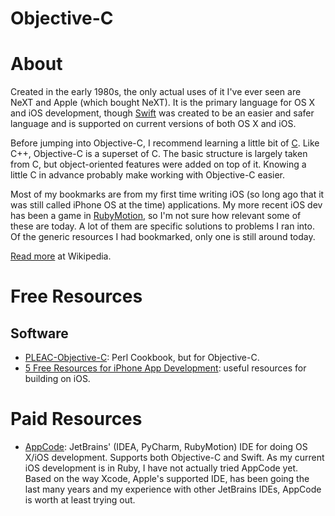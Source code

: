 # Objective-C

# About

Created in the early 1980s, the only actual uses of it I've ever seen are NeXT and Apple (which bought NeXT). It is the primary language for OS X and iOS development, though [Swift](https://en.wikipedia.org/wiki/Swift_(programming_language)) was created to be an easier and safer language and is supported on current versions of both OS X and iOS.

Before jumping into Objective-C, I recommend learning a little bit of [C](https://github.com/rnelson/learnsomethingnew/blob/master/programming_languages/cpp.md). Like C++, Objective-C is a superset of C. The basic structure is largely taken from C, but object-oriented features were added on top of it. Knowing a little C in advance probably make working with Objective-C easier.

Most of my bookmarks are from my first time writing iOS (so long ago that it was still called iPhone OS at the time) applications. My more recent iOS dev has been a game in [RubyMotion](http://rubymotion.com), so I'm not sure how relevant some of these are today. A lot of them are specific solutions to problems I ran into. Of the generic resources I had bookmarked, only one is still around today.

[Read more](https://en.wikipedia.org/wiki/Objective-C) at Wikipedia.

# Free Resources

## Software

+ [PLEAC-Objective-C](http://pleac.sourceforge.net/pleac_objective-c/index.html): Perl Cookbook, but for Objective-C.
+ [5 Free Resources for iPhone App Development](http://johntwang.com/blog/2009/06/09/5-free-resources-for-iphone-app-development/): useful resources for building on iOS.

# Paid Resources

+ [AppCode](https://www.jetbrains.com/objc/): JetBrains' (IDEA, PyCharm, RubyMotion) IDE for doing OS X/iOS development. Supports both Objective-C and Swift. As my current iOS development is in Ruby, I have not actually tried AppCode yet. Based on the way Xcode, Apple's supported IDE, has been going the last many years and my experience with other JetBrains IDEs, AppCode is worth at least trying out.
